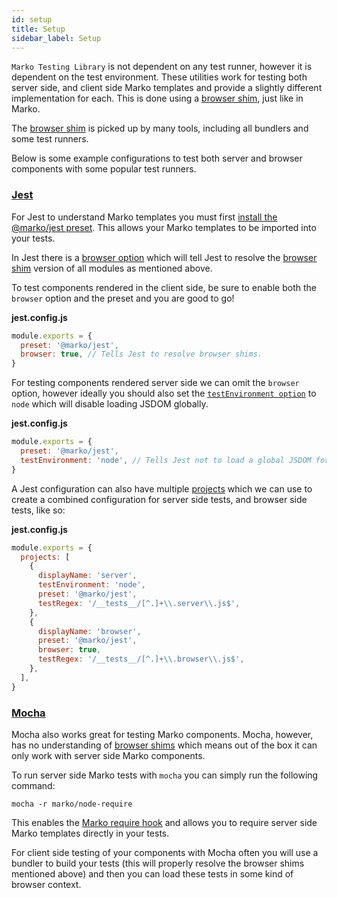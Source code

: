 ```yaml
---
id: setup
title: Setup
sidebar_label: Setup
---
```


`Marko Testing Library` is not dependent on any test runner, however it is
dependent on the test environment. These utilities work for testing both server
side, and client side Marko templates and provide a slightly different
implementation for each. This is done using a
[browser shim](https://github.com/defunctzombie/package-browser-field-spec),
just like in Marko.

The [browser shim](https://github.com/defunctzombie/package-browser-field-spec)
is picked up by many tools, including all bundlers and some test runners.

Below is some example configurations to test both server and browser components
with some popular test runners.

### [Jest](http://jestjs.io)

For Jest to understand Marko templates you must first
[install the @marko/jest preset](https://github.com/marko-js/jest#installation).
This allows your Marko templates to be imported into your tests.

In Jest there is a
[browser option](https://jestjs.io/docs/en/configuration#browser-boolean) which
will tell Jest to resolve the
[browser shim](https://github.com/defunctzombie/package-browser-field-spec)
version of all modules as mentioned above.

To test components rendered in the client side, be sure to enable both the
`browser` option and the preset and you are good to go!

**jest.config.js**

```javascript
module.exports = {
  preset: '@marko/jest',
  browser: true, // Tells Jest to resolve browser shims.
}
```

For testing components rendered server side we can omit the `browser` option,
however ideally you should also set the
[`testEnvironment option`](https://jestjs.io/docs/en/configuration#testenvironment-string)
to `node` which will disable loading JSDOM globally.

**jest.config.js**

```javascript
module.exports = {
  preset: '@marko/jest',
  testEnvironment: 'node', // Tells Jest not to load a global JSDOM for server side.
}
```

A Jest configuration can also have multiple
[projects](https://jestjs.io/docs/en/configuration#projects-array-string-projectconfig)
which we can use to create a combined configuration for server side tests, and
browser side tests, like so:

**jest.config.js**

```javascript
module.exports = {
  projects: [
    {
      displayName: 'server',
      testEnvironment: 'node',
      preset: '@marko/jest',
      testRegex: '/__tests__/[^.]+\\.server\\.js$',
    },
    {
      displayName: 'browser',
      preset: '@marko/jest',
      browser: true,
      testRegex: '/__tests__/[^.]+\\.browser\\.js$',
    },
  ],
}
```

### [Mocha](https://mochajs.org)

Mocha also works great for testing Marko components. Mocha, however, has no
understanding of
[browser shims](https://github.com/defunctzombie/package-browser-field-spec)
which means out of the box it can only work with server side Marko components.

To run server side Marko tests with `mocha` you can simply run the following
command:

```console
mocha -r marko/node-require
```

This enables the
[Marko require hook](https://markojs.com/docs/installing/#require-marko-views)
and allows you to require server side Marko templates directly in your tests.

For client side testing of your components with Mocha often you will use a
bundler to build your tests (this will properly resolve the browser shims
mentioned above) and then you can load these tests in some kind of browser
context.

